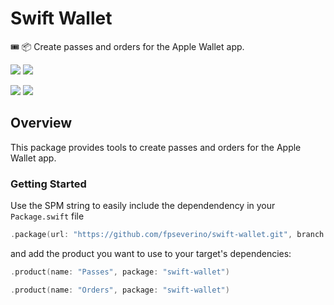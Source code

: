 # Swift Wallet

🎟️ 📦 Create passes and orders for the Apple Wallet app.

[![](https://img.shields.io/endpoint?url=https%3A%2F%2Fswiftpackageindex.com%2Fapi%2Fpackages%2Ffpseverino%2Fswift-wallet%2Fbadge%3Ftype%3Dswift-versions)](https://swiftpackageindex.com/fpseverino/swift-wallet)
[![](https://img.shields.io/endpoint?url=https%3A%2F%2Fswiftpackageindex.com%2Fapi%2Fpackages%2Ffpseverino%2Fswift-wallet%2Fbadge%3Ftype%3Dplatforms)](https://swiftpackageindex.com/fpseverino/swift-wallet)

[![](https://img.shields.io/github/actions/workflow/status/fpseverino/swift-wallet/test.yml?event=push&style=plastic&logo=github&label=tests&logoColor=%23ccc)](https://github.com/fpseverino/swift-wallet/actions/workflows/test.yml)
[![](https://img.shields.io/codecov/c/github/fpseverino/swift-wallet?style=plastic&logo=codecov&label=codecov)](https://codecov.io/github/fpseverino/swift-wallet)

## Overview

This package provides tools to create passes and orders for the Apple Wallet app.

### Getting Started

Use the SPM string to easily include the dependendency in your `Package.swift` file

```swift
.package(url: "https://github.com/fpseverino/swift-wallet.git", branch: "main")
```

and add the product you want to use to your target's dependencies:

```swift
.product(name: "Passes", package: "swift-wallet")
```

```swift
.product(name: "Orders", package: "swift-wallet")
```
